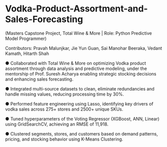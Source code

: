 # Vodka-Product-Assortment-and-Sales-Forecasting
<p> (Masters Capstone Project, Total Wine &amp; More | Role: Python Predictive Model Programmer) </p>
<p> Contributors: Pravah Malunjkar, Jie Yun Guan, Sai Manohar Beeraka, Vedant Kamath, Hitarth Shah </p>
<p> ●	Collaborated with Total Wine & More on optimizing Vodka product assortment through data analysis and predictive modeling, under the mentorship of Prof. Suresh Acharya enabling strategic stocking decisions and enhancing sales forecasting. </p>
<p> ●	Integrated multi-source datasets to clean, eliminate redundancies and handle missing values, reducing processing time by 30%. </p>
<p> ●	Performed feature engineering using Lasso, identifying key drivers of vodka sales across 275+ stores and 2500+ unique SKUs. </p>
<p> ●	Tuned hyperparameters of the Voting Regressor (XGBoost, ANN, Linear) using GridSearchCV, achieving an RMSE of 11,918. </p>
<p> ●	Clustered segments, stores, and customers based on demand patterns, pricing, and stocking behavior using K-Means Clustering. </p>
